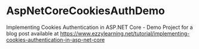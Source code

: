 # AspNetCoreCookiesAuthDemo

Implementing Cookies Authentication in ASP.NET Core - Demo Project for a blog post available at https://www.ezzylearning.net/tutorial/implementing-cookies-authentication-in-asp-net-core
